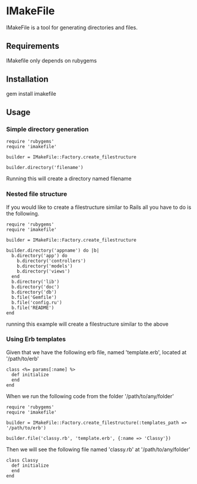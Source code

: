 IMakeFile
=========

IMakeFile is a tool for generating directories and files.

Requirements
------------

IMakefile only depends on rubygems


Installation
------------

  gem install imakefile


Usage
-----

### Simple directory generation
    
    require 'rubygems'
    require 'imakefile'

    builder = IMakeFile::Factory.create_filestructure

    builder.directory('filename')

Running this will create a directory named filename 

### Nested file structure

If you would like to create a filestructure similar to Rails all you have to do is the following.

    require 'rubygems'
    require 'imakefile'

    builder = IMakeFile::Factory.create_filestructure

    builder.directory('appname') do |b|
      b.directory('app') do
        b.directory('controllers')
        b.directory('models')
        b.directory('views')
      end
      b.directory('lib')
      b.directory('doc')
      b.directory('db')
      b.file('Gemfile')
      b.file('config.ru')
      b.file('README')
    end

running this example will create a filestructure similar to the above

### Using Erb templates

Given that we have the following erb file, named 'template.erb', located at '/path/to/erb'
    
    class <%= params[:name] %>
      def initialize
      end
    end

When we run the following code from the folder '/path/to/any/folder'

    require 'rubygems'
    require 'imakefile'

    builder = IMakeFile::Factory.create_filestructure(:templates_path => '/path/to/erb')

    builder.file('classy.rb', 'template.erb', {:name => 'Classy'})

Then we will see the following file named 'classy.rb' at '/path/to/any/folder'

    class Classy
      def initialize 
      end
    end

